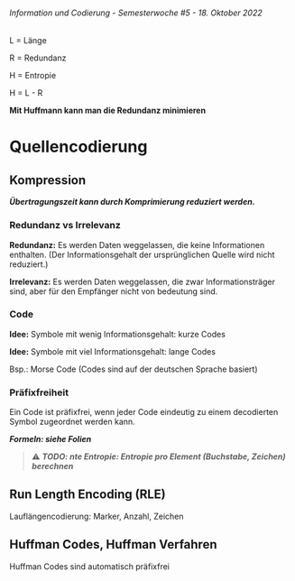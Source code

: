 ###### Information und Codierung - Semesterwoche #5 - 18. Oktober 2022

L = Länge

R = Redundanz

H = Entropie

H = L - R

**Mit Huffmann kann man die Redundanz minimieren**

# Quellencodierung

## Kompression

***Übertragungszeit kann durch Komprimierung reduziert werden.***

### Redundanz vs Irrelevanz

**Redundanz:** Es werden Daten weggelassen, die keine Informationen enthalten. (Der Informationsgehalt der ursprünglichen Quelle wird nicht reduziert.)

**Irrelevanz:** Es werden Daten weggelassen, die zwar Informationsträger sind, aber für den Empfänger nicht von bedeutung sind.

### Code

**Idee:** Symbole mit wenig Informationsgehalt: kurze Codes

**Idee:** Symbole mit viel Informationsgehalt: lange Codes

Bsp.: Morse Code (Codes sind auf der deutschen Sprache basiert)


### Präfixfreiheit

Ein Code ist präfixfrei, wenn jeder Code eindeutig zu einem decodierten Symbol zugeordnet werden kann.

***Formeln: siehe Folien***

> :warning: ***TODO: nte Entropie: Entropie pro Element (Buchstabe, Zeichen) berechnen***

## Run Length Encoding (RLE)

Lauflängencodierung: Marker, Anzahl, Zeichen

## Huffman Codes, Huffman Verfahren

Huffman Codes sind automatisch präfixfrei
